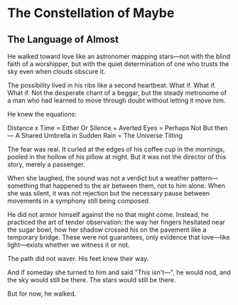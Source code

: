 # The Constellation of Maybe

## The Language of Almost

He walked toward love like an astronomer mapping stars—not with the blind faith of a worshipper, but with the quiet determination of one who trusts the sky even when clouds obscure it.

The possibility lived in his ribs like a second heartbeat. What if. What if. What if. Not the desperate chant of a beggar, but the steady metronome of a man who had learned to move through doubt without letting it move him.

He knew the equations:

Distance x Time = Either Or
Silence + Averted Eyes = Perhaps Not
But then—
A Shared Umbrella in Sudden Rain = The Universe Tilting

The fear was real. It curled at the edges of his coffee cup in the mornings, pooled in the hollow of his pillow at night. But it was not the director of this story, merely a passenger.

When she laughed, the sound was not a verdict but a weather pattern—something that happened to the air between them, not to him alone. When she was silent, it was not rejection but the necessary pause between movements in a symphony still being composed.

He did not armor himself against the no that might come. Instead, he practiced the art of tender observation: the way her fingers hesitated near the sugar bowl, how her shadow crossed his on the pavement like a temporary bridge. These were not guarantees, only evidence that love—like light—exists whether we witness it or not.

The path did not waver. His feet knew their way.

And if someday she turned to him and said "This isn't—", he would nod, and the sky would still be there. The stars would still be there.

But for now, he walked.
